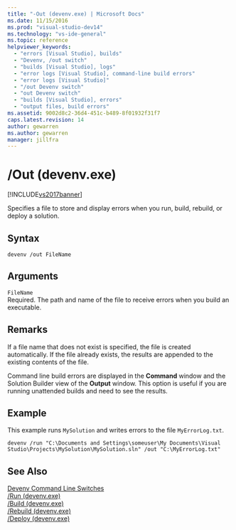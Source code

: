 ```yaml
---
title: "-Out (devenv.exe) | Microsoft Docs"
ms.date: 11/15/2016
ms.prod: "visual-studio-dev14"
ms.technology: "vs-ide-general"
ms.topic: reference
helpviewer_keywords: 
  - "errors [Visual Studio], builds"
  - "Devenv, /out switch"
  - "builds [Visual Studio], logs"
  - "error logs [Visual Studio], command-line build errors"
  - "error logs [Visual Studio]"
  - "/out Devenv switch"
  - "out Devenv switch"
  - "builds [Visual Studio], errors"
  - "output files, build errors"
ms.assetid: 9002d8c2-36d4-451c-b489-8f01932f31f7
caps.latest.revision: 14
author: gewarren
ms.author: gewarren
manager: jillfra
---
```

# /Out (devenv.exe)
[!INCLUDE[vs2017banner](../../includes/vs2017banner.md)]

  
Specifies a file to store and display errors when you run, build, rebuild, or deploy a solution.  
  
## Syntax  
  
```  
devenv /out FileName  
```  
  
## Arguments  
 `FileName`  
 Required. The path and name of the file to receive errors when you build an executable.  
  
## Remarks  
 If a file name that does not exist is specified, the file is created automatically. If the file already exists, the results are appended to the existing contents of the file.  
  
 Command line build errors are displayed in the **Command** window and the Solution Builder view of the **Output** window. This option is useful if you are running unattended builds and need to see the results.  
  
## Example  
 This example runs `MySolution` and writes errors to the file `MyErrorLog.txt`.  
  
```  
devenv /run "C:\Documents and Settings\someuser\My Documents\Visual Studio\Projects\MySolution\MySolution.sln" /out "C:\MyErrorLog.txt"  
```  
  
## See Also  
 [Devenv Command Line Switches](../../ide/reference/devenv-command-line-switches.md)   
 [/Run (devenv.exe)](../../ide/reference/run-devenv-exe.md)   
 [/Build (devenv.exe)](../../ide/reference/build-devenv-exe.md)   
 [/Rebuild (devenv.exe)](../../ide/reference/rebuild-devenv-exe.md)   
 [/Deploy (devenv.exe)](../../ide/reference/deploy-devenv-exe.md)
